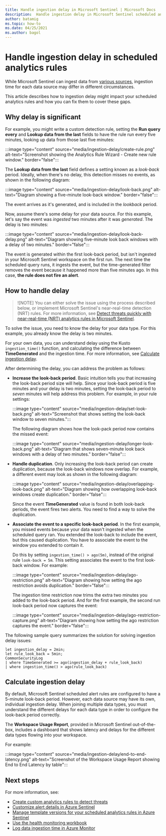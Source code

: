 ```yaml
---
title: Handle ingestion delay in Microsoft Sentinel | Microsoft Docs
description:  Handle ingestion delay in Microsoft Sentinel scheduled analytics rules.
author: batamig
ms.topic: how-to
ms.date: 04/25/2021
ms.author: bagol
---
```


# Handle ingestion delay in scheduled analytics rules

While Microsoft Sentinel can ingest data from [various sources](connect-data-sources.md), ingestion time for each data source may differ in different circumstances.

This article describes how to ingestion delay might impact your scheduled analytics rules and how you can fix them to cover these gaps.

## Why delay is significant

For example, you might write a custom detection rule, setting the **Run query every** and **Lookup data from the last** fields to have the rule run every five minutes, looking up data from those last five minutes:

:::image type="content" source="media/ingestion-delay/create-rule.png" alt-text="Screenshot showing the Analytics Rule Wizard - Create new rule window." border="false":::

The **Lookup data from the last** field defines a setting known as a *look-back* period. Ideally, when there's no delay, this detection misses no events, as shown in the following diagram:

:::image type="content" source="media/ingestion-delay/look-back.png" alt-text="Diagram showing a five-minute look-back window." border="false":::

The event arrives as it's generated, and is included in the *lookback* period.

Now, assume there's some delay for your data source. For this example, let's say the event was *ingested* two minutes after it was *generated*. The delay is two minutes:

:::image type="content" source="media/ingestion-delay/look-back-delay.png" alt-text="Diagram showing five-minute look back windows with a delay of two minutes." border="false":::

The event is generated within the first look-back period, but isn't ingested in your Microsoft Sentinel workspace on the first run. The next time the scheduled query runs, it ingests the event, but the time-generated filter removes the event because it happened more than five minutes ago. In this case, **the rule does not fire an alert**.

## How to handle delay

>![NOTE]
>You can either solve the issue using the process described below, or implement Microsoft Sentinel's near-real-time detection (NRT) rules. For more information, see [Detect threats quickly with near-real-time (NRT) analytics rules in Microsoft Sentinel](near-real-time-rules.md).
>

To solve the issue, you need to know the delay for your data type. For this example, you already know the delay is two minutes. 

For your own data, you can understand delay using the Kusto `ingestion_time()` function, and calculating the difference between **TimeGenerated** and the ingestion time. For more information, see [Calculate ingestion delay](#calculate-ingestion-delay).

After determining the delay, you can address the problem as follows:

- **Increase the look-back period**. Basic intuition tells you that increasing the look-back period size will help. Since your look-back period is five minutes and your delay is two minutes, setting the look-back period to *seven* minutes will help address this problem. For example, in your rule settings:

    :::image type="content" source="media/ingestion-delay/set-look-back.png" alt-text="Screenshot that shows setting the look-back window to seven minutes.":::

    The following diagram shows how the look-pack period now contains the missed event:

    :::image type="content" source="media/ingestion-delay/longer-look-back.png" alt-text="Diagram that shows seven-minute look back windows with a delay of two minutes." border="false":::

- **Handle duplication**. Only increasing the look-back period can create duplication, because the look-back windows now overlap. For example, a different event may look as shown in the following diagram:

    :::image type="content" source="media/ingestion-delay/overlapping-look-back.png" alt-text="Diagram showing how overlapping look-back windows create duplication." border="false":::

    Since the event **TimeGenerated** value is found in both look-back periods, the event fires two alerts. You need to find a way to solve the duplication.

- **Associate the event to a specific look-back period**. In the first example, you missed events because your data wasn't ingested when the scheduled query ran. You extended the look-back to include the event, but this caused duplication. You have to associate the event to the window you extended to contain it.

    Do this by setting `ingestion_time() > ago(5m)`, instead of the original rule `look-back = 5m`. This setting associates the event to the first look-back window. For example:

    :::image type="content" source="media/ingestion-delay/ago-restriction.png" alt-text="Diagram showing how setting the ago restriction avoids duplication." border="false":::

    The ingestion time restriction now trims the extra two minutes you added to the look-back period. And for the first example, the second run look-back period now captures the event:

    :::image type="content" source="media/ingestion-delay/ago-restriction-capture.png" alt-text="Diagram showing how setting the ago restriction captures the event." border="false":::

The following sample query summarizes the solution for solving ingestion delay issues:

```kusto
let ingestion_delay = 2min;
let rule_look_back = 5min;
CommonSecurityLog
| where TimeGenerated >= ago(ingestion_delay + rule_look_back)
| where ingestion_time() > ago(rule_look_back)
```


## Calculate ingestion delay

By default, Microsoft Sentinel scheduled alert rules are configured to have a 5-minute look-back period. However, each data source may have its own, individual ingestion delay. When joining multiple data types, you must understand the different delays for each data type in order to configure the look-back period correctly.

The **Workspace Usage Report**, provided in Microsoft Sentinel out-of-the-box, includes a dashboard that shows latency and delays for the different data types flowing into your workspace.

For example:

:::image type="content" source="media/ingestion-delay/end-to-end-latency.png" alt-text="Screenshot of the Workspace Usage Report showing End to End Latency by table":::


## Next steps

For more information, see:

- [Create custom analytics rules to detect threats](detect-threats-custom.md)
- [Customize alert details in Azure Sentinel](customize-alert-details.md)
- [Manage template versions for your scheduled analytics rules in Azure Sentinel](manage-analytics-rule-templates.md)
- [Use the health monitoring workbook](monitor-data-connector-health.md)
- [Log data ingestion time in Azure Monitor](../azure-monitor/logs/data-ingestion-time.md)
